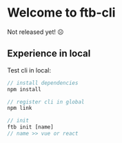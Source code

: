 # Welcome to ftb-cli
Not released yet! ☹️

## Experience in local

Test cli in local:
```js
// install dependencies
npm install

// register cli in global
npm link

// init
ftb init [name]
// name >> vue or react
```

